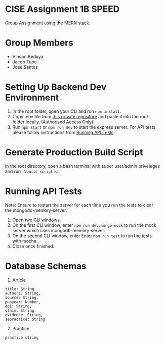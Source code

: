 # CISE Assignment 1B SPEED 
Group Assignment using the MERN stack.

# Group Members
- Vinson Beduya
- Jacob Tupe
- Jose Santos

# Setting Up Backend Dev Environment
1. In the root folder, open your CLI and run `npm install`.
2. Copy .env file from [this private repository](https://github.com/justvinny/cise_assignment_1b_private_files/tree/main/backend) and paste it into the root folder locally. (Authorised Access Only)
3. Run `npm start` or `npm run dev` to start the express server. For API tests, please follow instructions from [Running API Tests](#running-api-tests).

# Generate Production Build Script
In the root directory, open a bash terminal with super user/admin priveleges and run `.\build_script.sh`

# Running API Tests
Note: Ensure to restart the server for each time you run the tests to clear the mongodo-memory-server.

1. Open two CLI windows.
2. On the first CLI window, enter `npm run dev:mongo-mock` to run the mock server which uses mongodb-memory-server.
3. On the second CLI window, enter Enter `npm run test` to run the tests with mocha.
4. Close once finished.

# Database Schemas
1. Article
```
title: String,
authors: String,
source: String,
pubyear: Number,
doi: String,
claim: String,
evidence: String,
sepractice: String
```

2. Practice
```
practice:string
```
